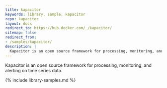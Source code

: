 ```yaml
---
title: kapacitor
keywords: library, sample, kapacitor
repo: kapacitor
layout: docs
redirect_to: https://hub.docker.com/_/kapacitor/
sitemap: false
redirect_from:
- /samples/kapacitor/
description: |
  Kapacitor is an open source framework for processing, monitoring, and alerting on time series data.
---
```


Kapacitor is an open source framework for processing, monitoring, and alerting on time series data.


{% include library-samples.md %}
